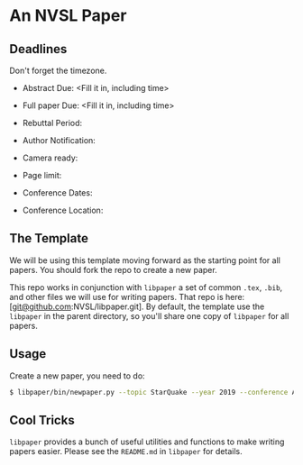 # An NVSL Paper

## Deadlines

Don't forget the timezone.

* Abstract Due: <Fill it in, including time>
* Full paper Due: <Fill it in, including time>
* Rebuttal Period: <Fill it in>
* Author Notification: <Fill it in>
* Camera ready: <Fill it in>
* Page limit: <Fill it in>

* Conference Dates: <Fill it in>
* Conference Location: <Fill it in>

## The Template

We will be using this template moving forward as the starting point for all papers.  You should fork the repo to create a new paper.

This repo works in conjunction with `libpaper` a set of common `.tex`, `.bib`, and other files we will use for writing papers.  That repo is here:  [git@github.com:NVSL/libpaper.git].  By default, the template use the `libpaper` in the parent directory, so you'll share one copy of `libpaper` for all papers.

## Usage

Create a new paper, you need to do:

```sh
$ libpaper/bin/newpaper.py --topic StarQuake --year 2019 --conference ASPLOS --github-user stevenjswanson
```

## Cool Tricks

`libpaper` provides a bunch of useful utilities and functions to make writing papers easier.  Please see the `README.md` in `libpaper` for details.  
